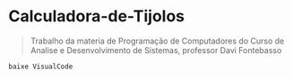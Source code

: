 # Calculadora-de-Tijolos

>Trabalho da materia de Programação de Computadores do Curso de Analise e Desenvolvimento de Sistemas, professor Davi Fontebasso

```
baixe VisualCode
````
